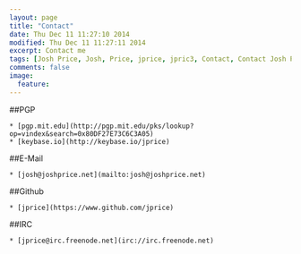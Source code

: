 ```yaml
---
layout: page
title: "Contact"
date: Thu Dec 11 11:27:10 2014 
modified: Thu Dec 11 11:27:11 2014
excerpt: Contact me
tags: [Josh Price, Josh, Price, jprice, jpric3, Contact, Contact Josh Price, Contact jprice]
comments: false
image:
  feature:
---
```


##PGP <span class="fa-key"></span> 

    * [pgp.mit.edu](http://pgp.mit.edu/pks/lookup?op=vindex&search=0x80DF27E73C6C3A05)
    * [keybase.io](http://keybase.io/jprice)

##E-Mail <span class="fa-envelope"></span>

    * [josh@joshprice.net](mailto:josh@joshprice.net)


##Github <span class="fa-github"></span> 

    * [jprice](https://www.github.com/jprice)

##IRC <span class="fa-code"></span> 

    * [jprice@irc.freenode.net](irc://irc.freenode.net)

